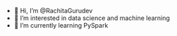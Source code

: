- 👋 Hi, I’m @RachitaGurudev
- 👀 I’m interested in data science and machine learning
- 🌱 I’m currently learning PySpark
  

<!---
RachitaGurudev/RachitaGurudev is a ✨ special ✨ repository because its `README.md` (this file) appears on your GitHub profile.
You can click the Preview link to take a look at your changes.
--->
